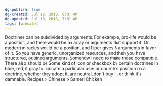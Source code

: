 ```yaml
---
dg-publish: true
dg-created: Jul 18, 2018, 6:07 AM
dg-updated: Jul 18, 2018, 7:07 AM
tags: [website]
---
```


Doctrines can be subdivided by arguments. For example, pro-life would be a position, and there would be an array or arguments that support it. Or modern miracles would be a position, and Piper gives 5 arguments in favor of it. So you have generic, unorganized resources, and then you have structured, outlined arguments. Somehow I need to make those compatible. There also should be Some kind of icon or checkbox by certain doctrines in blue, red, it gray to indicate a particular user or church's position on a doctrine, whether they adopt it, are neutral, don't buy it, or think it's damnable. Recipes > Chinese > Sameri Chicken


